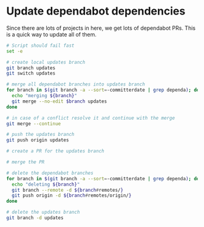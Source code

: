 # Update dependabot dependencies

Since there are lots of projects in here, we get lots of dependabot PRs. This is a quick way to update all of them.

```bash
# Script should fail fast
set -e

# create local updates branch
git branch updates
git switch updates

# merge all dependabot branches into updates branch
for branch in $(git branch -a --sort=-committerdate | grep dependa); do
  echo "merging ${branch}"
  git merge --no-edit $branch updates
done

# in case of a conflict resolve it and continue with the merge
git merge --continue

# push the updates branch
git push origin updates

# create a PR for the updates branch

# merge the PR

# delete the dependabot branches
for branch in $(git branch -a --sort=-committerdate | grep dependa); do 
  echo "deleting ${branch}" 
  git branch --remote -d ${branch#remotes/}
  git push origin -d ${branch#remotes/origin/}
done

# delete the updates branch
git branch -d updates
```
